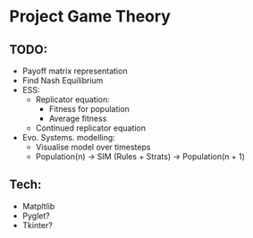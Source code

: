 # Project Game Theory

## TODO:
- Payoff matrix representation
- Find Nash Equilibrium
- ESS:
    - Replicator equation:
        - Fitness for population
        - Average fitness
    - Continued replicator equation
- Evo. Systems. modelling:
    - Visualise model over timesteps
    - Population(n) -> SIM (Rules + Strats) -> Population(n + 1)
    
## Tech:
- Matpltlib
- Pyglet?
- Tkinter?
